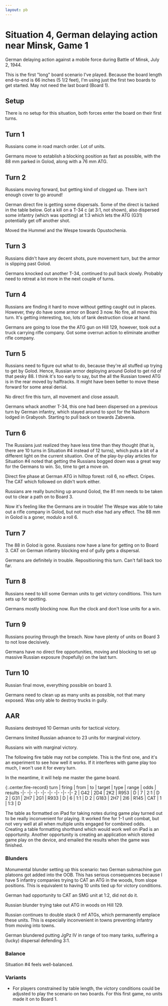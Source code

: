 ```yaml
---
layout: pb
---
```



# Situation 4, German delaying action near Minsk, Game 1


German delaying action against a mobile force during Battle of Minsk,
July 2, 1944.

This is the first "long" board scenario I've played. Because the board
length end-to-end is 66 inches (5 1/2 feet), I'm using just the first
two boards to get started. May not need the last board (Board 1).


## Setup

There is no setup for this situation, both forces enter the board on
their first turns.


## Turn 1

Russians come in road march order.  Lot of units.

Germans move to establish a blocking position as fast as possible, with
the 88 mm parked in Golod, along with a 76 mm ATG.

## Turn 2

Russians moving forward, but getting kind of clogged up. There isn't
enough cover to go around!

German direct fire is getting some dispersals. Some of the direct is
tacked in the table below. Got a kill on a T-34 c (at 3:1, not shown),
also dispersed some infantry (which was spotting) at 1:3 which lets the
ATG (G31) potentially get off another shot.

Moved the Hummel and the Wespe towards Opustochenia.


## Turn 3

Russians didn't have any decent shots, pure movement turn, but the armor
is slipping past Golod.

Germans knocked out another T-34, continued to pull back slowly.
Probably need to retreat a lot more in the next couple of turns.

## Turn 4

Russians are finding it hard to move without getting caught out in
places. However, they do have some armor on Board 3 now. No fire, all
move this turn. It's getting interesting, too, lots of tank destruction
close at hand.

Germans are going to lose the the ATG gun on Hill 129, however, took out
a truck carrying rifle company. Got some overrun action to eliminate
another rifle company.

## Turn 5

Russians need to figure out what to do, because they're all stuffed up
trying to get by Golod. Hence, Russian armor deploying around Golod to
get rid of that pesky 88. I think it's too early to say, but the all the
Russian towed ATG is in the rear moved by halftracks. It might have been
better to move these forward for some areal denial.

No direct fire this turn, all movement and close assault.

Germans whack another T-34, this one had been dispersed on a previous
turn by German infantry, which stayed around to spot for the Nashorn
lodged in Grabyosh. Starting to pull back on towards Zabvenia.

## Turn 6

The Russians just realized they have less time than they thought (that
is, there are 10 turns in Situation #4 instead of 12 turns), which puts
a bit of a different light on the current situation. One of the
play-by-play articles for Situation #4 noted that getting the Russians
bogged down was a great way for the Germans to win. So, time to get a
move on.

Direct fire phase at German ATG in hilltop forest: roll 6, no effect.
Cripes. The CAT which followed on didn't work either.

Russians are really bunching up around Golod, the 81 mm needs to be
taken out to clear a path on to Board 3.

Now it's feeling like the Germans are in trouble! The Wespe was able to
take out a rifle company in Golod, but not much else had any effect. The
88 mm in Golod is a goner, modulo a roll 6.

## Turn 7

The 88 in Golod is gone. Russians now have a lane for getting on to
Board 3. CAT on German infantry blocking end of gully gets a dispersal.

Germans are definitely in trouble. Repositioning this turn. Can't fall
back too far.


## Turn 8

Russians need to kill some German units to get victory conditions. This
turn sets up for spotting.

Germans mostly blocking now. Run the clock and don't lose units for a
win.


## Turn 9

Russians pouring through the breach. Now have plenty of units on Board 3
to not lose decisively.

Germans have no direct fire opportunities, moving and blocking to set up
massive Russian exposure (hopefully) on the last turn.



## Turn 10

Russian final move, everything possible on board 3.

Germans need to clean up as many units as possible, not that many
exposed. Was only able to destroy trucks in gully.


## AAR

Russians destroyed 10 German units for tactical victory.

Germans limited Russian advance to 23 units for marginal victory.

Russians win with marginal victory.


The following fire table may not be complete. This is the first one, and
it's an experiment to see how well it works. If it interferes with game
play too much, I won't use it for every turn.

In the meantime, it will help me master the game board.

{:.center.fire-record}
turn | firing | from |     to    | target | type | range | odds | results
 -|-    -|-    -|-    -|-     -|-   -|-  -|-    -|-
2 |  G42 |  2D4 |  2K2 |  R953 |   D |  7 |  2:1 | D
2 |  G31 |  2H7 |  2G1 |  R933 |   D |  6 |  1:1 | D 
2 | G183 |  2H7 |  2I6 |  R145 | CAT |  1 |  1:3 | D


The table as formatted on iPad for taking notes during game play turned
out to be really inconvenient for playing. It worked fine for 1-1 unit
combat, but not very well at all when multiple units engaged for
combined odds. Creating a table formatting shorthand which would work
well on iPad is an opportunity. Another opportunity is creating an
application which stored game play on the device, and emailed the
results when the game was finished.


### Blunders

Monumental blunder setting up this scenario: two German submachine gun
platoons got added into the OOB. This has serious consequences because I
have 5 infantry companies trying to CAT an ATG in the woods, from slope
positions. This is equivalent to having 10 units tied up for victory
conditions.

German had opportunity to CAT an SMG unit at 1:2, did not do it.

Russian blunder trying take out ATG in woods on Hill 129.

Russian continues to double stack 0 mf ATGs, which permanently emplace
these units. This is especially inconvenient in towns preventing
infantry from moving into towns.

German blundered putting JgPz IV in range of too many tanks, suffering a
(lucky) dispersal defending 3:1.

### Balance

Situation #4 feels well-balanced. 

### Variants

* For players constrained by table length, the victory conditions could be
  adjusted to play the scenario on two boards. For this first game, no
  units made it on to Board 1.

